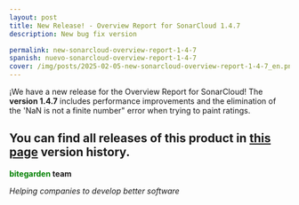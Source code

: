```yaml
---
layout: post
title: New Release! - Overview Report for SonarCloud 1.4.7
description: New bug fix version

permalink: new-sonarcloud-overview-report-1-4-7
spanish: nuevo-sonarcloud-overview-report-1-4-7
cover: /img/posts/2025-02-05-new-sonarcloud-overview-report-1-4-7_en.png
---
```


¡We have a new release for the Overview Report for SonarCloud! The **version 1.4.7** includes performance improvements and the elimination of the 'NaN is not a finite number" error when trying to paint ratings. 

You can find all releases of this product in [this page](/sonarcloud-overview-versions.html) version history. 
---
**<span style="color: green">bitegarden</span> team**

_Helping companies to develop better software_
